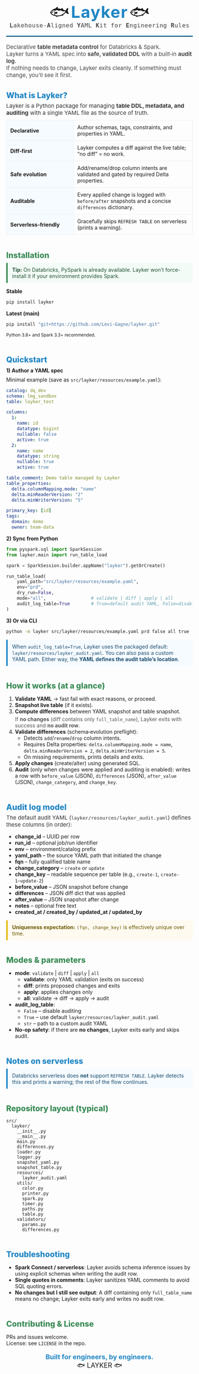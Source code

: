 <!-- README.md (Layker) -->

<!-- ===== Top Banner (DO NOT CHANGE) ===== -->
<div align="center" style="margin-bottom: 18px;">
  <span style="font-size: 44px; line-height: 1; vertical-align: middle;">🐟</span>
  <span style="font-size: 44px; font-weight: bold; letter-spacing: 1.5px; color: #2186C4; vertical-align: middle;">Layker</span>
  <span style="font-size: 44px; line-height: 1; vertical-align: middle;">🐟</span>
  <br>
  <span style="font-size: 16px; color: #444; font-family: monospace; letter-spacing: 0.5px;">
    <b>L</b>akehouse‑<b>A</b>ligned <b>Y</b>AML <b>K</b>it for <b>E</b>ngineering <b>R</b>ules
  </span>
</div>

<hr style="border: 0; border-top: 2px solid #2186C4; margin: 8px 0 18px 0;">

<div style="font-size: 15px; color: #444;">
  Declarative <b>table metadata control</b> for Databricks & Spark.<br>
  Layker turns a YAML spec into <b>safe, validated DDL</b> with a built‑in <b>audit log</b>.<br>
  If nothing needs to change, Layker exits cleanly. If something must change, you’ll see it first.
</div>

<br>

<!-- ===== What is Layker ===== -->
<h2 style="color:#2186C4; font-weight:800; margin:16px 0 6px 0;">What is Layker?</h2>

<div style="font-size: 15px; color: #333;">
  Layker is a Python package for managing <b>table DDL, metadata, and auditing</b> with a single YAML file as the source of truth.
</div>

<table style="border-collapse: collapse; margin: 10px 0; width:100%; font-size:14px;">
  <tr>
    <td style="border:1px solid #e6f0f7; padding:10px; width:160px; background:#f6fbff;"><b>Declarative</b></td>
    <td style="border:1px solid #e6f0f7; padding:10px;">Author schemas, tags, constraints, and properties in YAML.</td>
  </tr>
  <tr>
    <td style="border:1px solid #e6f0f7; padding:10px; background:#f6fbff;"><b>Diff‑first</b></td>
    <td style="border:1px solid #e6f0f7; padding:10px;">Layker computes a diff against the live table; “no diff” = no work.</td>
  </tr>
  <tr>
    <td style="border:1px solid #e6f0f7; padding:10px; background:#f6fbff;"><b>Safe evolution</b></td>
    <td style="border:1px solid #e6f0f7; padding:10px;">Add/rename/drop column intents are validated and gated by required Delta properties.</td>
  </tr>
  <tr>
    <td style="border:1px solid #e6f0f7; padding:10px; background:#f6fbff;"><b>Auditable</b></td>
    <td style="border:1px solid #e6f0f7; padding:10px;">Every applied change is logged with <code>before/after</code> snapshots and a concise <code>differences</code> dictionary.</td>
  </tr>
  <tr>
    <td style="border:1px solid #e6f0f7; padding:10px; background:#f6fbff;"><b>Serverless‑friendly</b></td>
    <td style="border:1px solid #e6f0f7; padding:10px;">Gracefully skips <code>REFRESH TABLE</code> on serverless (prints a warning).</td>
  </tr>
</table>

<br>

<!-- ===== Installation ===== -->
<h2 style="color:#3B8C57; font-weight:800; margin:16px 0 6px 0;">Installation</h2>

<div style="border-left: 4px solid #3B8C57; background:#f3fbf6; padding:10px 12px; margin: 8px 0; color:#1f5134;">
  <b>Tip:</b> On Databricks, PySpark is already available. Layker won’t force-install it if your environment provides Spark.
</div>

**Stable**
```bash
pip install layker
```

**Latest (main)**
```bash
pip install "git+https://github.com/Levi-Gagne/layker.git"
```

<sub>Python 3.8+ and Spark 3.3+ recommended.</sub>

<br>

<!-- ===== Quickstart ===== -->
<h2 style="color:#2186C4; font-weight:800; margin:16px 0 6px 0;">Quickstart</h2>

<h4 style="margin:8px 0;">1) Author a YAML spec</h4>
Minimal example (save as <code>src/layker/resources/example.yaml</code>):

```yaml
catalog: dq_dev
schema: lmg_sandbox
table: layker_test

columns:
  1:
    name: id
    datatype: bigint
    nullable: false
    active: true
  2:
    name: name
    datatype: string
    nullable: true
    active: true

table_comment: Demo table managed by Layker
table_properties:
  delta.columnMapping.mode: "name"
  delta.minReaderVersion: "2"
  delta.minWriterVersion: "5"

primary_key: [id]
tags:
  domain: demo
  owner: team-data
```

<h4 style="margin:8px 0;">2) Sync from Python</h4>

```python
from pyspark.sql import SparkSession
from layker.main import run_table_load

spark = SparkSession.builder.appName("layker").getOrCreate()

run_table_load(
    yaml_path="src/layker/resources/example.yaml",
    env="prd",
    dry_run=False,
    mode="all",                 # validate | diff | apply | all
    audit_log_table=True        # True=default audit YAML, False=disable, or str path to an audit YAML
)
```

<h4 style="margin:8px 0;">3) Or via CLI</h4>

```bash
python -m layker src/layker/resources/example.yaml prd false all true
```

<div style="border-left: 4px solid #2186C4; background:#f6fbff; padding:10px 12px; margin: 8px 0; color:#1a4d70;">
  When <code>audit_log_table=True</code>, Layker uses the packaged default:
  <code>layker/resources/layker_audit.yaml</code>. You can also pass a custom YAML path.
  Either way, the <b>YAML defines the audit table’s location</b>.
</div>

<br>

<!-- ===== How it works ===== -->
<h2 style="color:#3B8C57; font-weight:800; margin:16px 0 6px 0;">How it works (at a glance)</h2>

<ol>
  <li><b>Validate YAML</b> → fast fail with exact reasons, or proceed.</li>
  <li><b>Snapshot live table</b> (if it exists).</li>
  <li><b>Compute differences</b> between YAML snapshot and table snapshot.
    <div style="margin-top:4px; color:#555;">
      If <b>no changes</b> (diff contains only <code>full_table_name</code>), Layker exits with success and <b>no audit row</b>.
    </div>
  </li>
  <li><b>Validate differences</b> (schema‑evolution preflight):
    <ul>
      <li>Detects <code>add</code>/<code>rename</code>/<code>drop</code> column intents.</li>
      <li>Requires Delta properties:
        <code>delta.columnMapping.mode = name</code>,
        <code>delta.minReaderVersion = 2</code>,
        <code>delta.minWriterVersion = 5</code>.</li>
      <li>On missing requirements, prints details and exits.</li>
    </ul>
  </li>
  <li><b>Apply changes</b> (create/alter) using generated SQL.</li>
  <li><b>Audit</b> (only when changes were applied and auditing is enabled):
    writes a row with <code>before_value</code> (JSON), <code>differences</code> (JSON), <code>after_value</code> (JSON), <code>change_category</code>, and <code>change_key</code>.</li>
</ol>

<br>

<!-- ===== Audit log model ===== -->
<h2 style="color:#2186C4; font-weight:800; margin:16px 0 6px 0;">Audit log model</h2>

<div style="font-size: 15px; color: #333;">
The default audit YAML (<code>layker/resources/layker_audit.yaml</code>) defines these columns (in order):
</div>

<ul>
  <li><b>change_id</b> – UUID per row</li>
  <li><b>run_id</b> – optional job/run identifier</li>
  <li><b>env</b> – environment/catalog prefix</li>
  <li><b>yaml_path</b> – the source YAML path that initiated the change</li>
  <li><b>fqn</b> – fully qualified table name</li>
  <li><b>change_category</b> – <code>create</code> or <code>update</code></li>
  <li><b>change_key</b> – readable sequence per table (e.g., <code>create-1</code>, <code>create-1~update-2</code>)</li>
  <li><b>before_value</b> – JSON snapshot before change</li>
  <li><b>differences</b> – JSON diff dict that was applied</li>
  <li><b>after_value</b> – JSON snapshot after change</li>
  <li><b>notes</b> – optional free text</li>
  <li><b>created_at / created_by / updated_at / updated_by</b></li>
</ul>

<div style="border-left: 4px solid #e6b800; background:#fffaf0; padding:10px 12px; margin: 8px 0; color:#6a5800;">
  <b>Uniqueness expectation:</b> <code>(fqn, change_key)</code> is effectively unique over time.
</div>

<br>

<!-- ===== Modes ===== -->
<h2 style="color:#3B8C57; font-weight:800; margin:16px 0 6px 0;">Modes & parameters</h2>

<ul>
  <li><b>mode</b>: <code>validate</code> | <code>diff</code> | <code>apply</code> | <code>all</code>
    <ul>
      <li><b>validate</b>: only YAML validation (exits on success)</li>
      <li><b>diff</b>: prints proposed changes and exits</li>
      <li><b>apply</b>: applies changes only</li>
      <li><b>all</b>: validate → diff → apply → audit</li>
    </ul>
  </li>
  <li><b>audit_log_table</b>:
    <ul>
      <li><code>False</code> – disable auditing</li>
      <li><code>True</code> – use default <code>layker/resources/layker_audit.yaml</code></li>
      <li><code>str</code> – path to a custom audit YAML</li>
    </ul>
  </li>
  <li><b>No‑op safety</b>: if there are <b>no changes</b>, Layker exits early and skips audit.</li>
</ul>

<br>

<!-- ===== Serverless notes ===== -->
<h2 style="color:#2186C4; font-weight:800; margin:16px 0 6px 0;">Notes on serverless</h2>

<div style="border-left: 4px solid #2186C4; background:#f6fbff; padding:10px 12px; margin: 8px 0; color:#1a4d70;">
  Databricks serverless does <b>not</b> support <code>REFRESH TABLE</code>.
  Layker detects this and prints a warning; the rest of the flow continues.
</div>

<br>

<!-- ===== Repo layout ===== -->
<h2 style="color:#3B8C57; font-weight:800; margin:16px 0 6px 0;">Repository layout (typical)</h2>

```
src/
  layker/
    __init__.py
    __main__.py
    main.py
    differences.py
    loader.py
    logger.py
    snapshot_yaml.py
    snapshot_table.py
    resources/
      layker_audit.yaml
    utils/
      color.py
      printer.py
      spark.py
      timer.py
      paths.py
      table.py
    validators/
      params.py
      differences.py
```

<br>

<!-- ===== Troubleshooting ===== -->
<h2 style="color:#2186C4; font-weight:800; margin:16px 0 6px 0;">Troubleshooting</h2>

<ul>
  <li><b>Spark Connect / serverless</b>: Layker avoids schema inference issues by using explicit schemas when writing the audit row.</li>
  <li><b>Single quotes in comments</b>: Layker sanitizes YAML comments to avoid SQL quoting errors.</li>
  <li><b>No changes but I still see output</b>: A diff containing only <code>full_table_name</code> means no change; Layker exits early and writes no audit row.</li>
</ul>

<br>

<!-- ===== Contrib & License ===== -->
<h2 style="color:#3B8C57; font-weight:800; margin:16px 0 6px 0;">Contributing & License</h2>

PRs and issues welcome.<br>
License: see <code>LICENSE</code> in the repo.

<div align="center" style="margin-top: 18px;">
  <span style="font-size: 18px; color: #2186C4; font-weight: bold;">Built for engineers, by engineers.</span><br>
  <span style="font-size: 18px;">🐟&nbsp;LAYKER&nbsp;🐟</span>
</div>